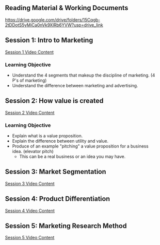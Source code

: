 ## Reading Material & Working Documents
<https://drive.google.com/drive/folders/15Cqgb-2tDDotS5yMiCa0nVk9XlRb6YVW?usp=drive_link>

## Session 1: Intro to Marketing

[Session 1 Video Content](https://pgtreau.github.io/session1.html)

### Learning Objective
- Understand the 4 segments that makeup the discipline of marketing. (4 P's of marketing)
- Understand the difference between marketing and advertising.

## Session 2: How value is created

[Session 2 Video Content](https://pgtreau.github.io/session2.html)

### Learning Objective
- Explain what is a value proposition.
- Explain the difference between utility and value.
- Produce of an example "pitching" a value proposition for a business idea. (elevator pitch)
  - This can be a real business or an idea you may have. 

## Session 3: Market Segmentation

[Session 3 Video Content](https://pgtreau.github.io/session3.html)

## Session 4: Product Differentiation

[Session 4 Video Content](https://pgtreau.github.io/session4.html)

## Session 5: Marketing Research Method

[Session 5 Video Content](https://pgtreau.github.io/session5.html)
